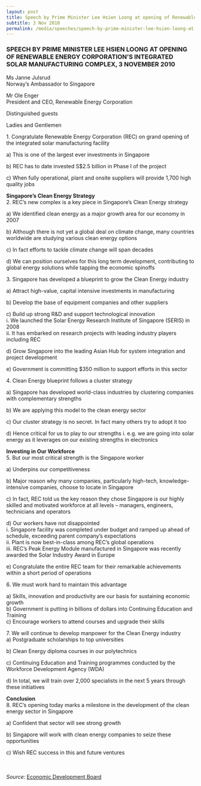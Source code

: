 ```yaml
---
layout: post
title: Speech by Prime Minister Lee Hsien Loong at opening of Renewable Energy Corporation’s Integrated Solar Manufacturing Complex, 3 November 2010
subtitle: 3 Nov 2010
permalink: /media/speeches/speech-by-prime-minister-lee-hsien-loong-at-opening-of-renewable-energy-corporation-s-integrated-solar-manufacturing-complex-3-november-2010
---
```


### SPEECH BY PRIME MINISTER LEE HSIEN LOONG AT OPENING OF RENEWABLE ENERGY CORPORATION’S INTEGRATED SOLAR MANUFACTURING COMPLEX, 3 NOVEMBER 2010

Ms Janne Julsrud  
Norway’s Ambassador to Singapore

Mr Ole Enger  
President and CEO, Renewable Energy Corporation

Distinguished guests

Ladies and Gentlemen

1.&nbsp;Congratulate Renewable Energy Corporation (REC) on grand opening of the integrated solar manufacturing facility

a)&nbsp;This is one of the largest ever investments in Singapore

b)&nbsp;REC has to date invested S$2.5 billion in Phase I of the project

c)&nbsp;When fully operational, plant and onsite suppliers will provide 1,700 high quality jobs

**Singapore’s Clean Energy Strategy**  
2.&nbsp;REC’s new complex is a key piece in Singapore’s Clean Energy strategy

a)&nbsp;We identified clean energy as a major growth area for our economy in 2007

b)&nbsp;Although there is not yet a global deal on climate change, many countries worldwide are studying various clean energy options

c)&nbsp;In fact efforts to tackle climate change will span decades

d)&nbsp;We can position ourselves for this long term development, contributing to global energy solutions while tapping the economic spinoffs

3.&nbsp;Singapore has developed a blueprint to grow the Clean Energy industry

a)&nbsp;Attract high-value, capital intensive investments in manufacturing

b)&nbsp;Develop the base of equipment companies and other suppliers

c)&nbsp;Build up strong R&D and support technological innovation  
i.&nbsp;We launched the Solar Energy Research Institute of Singapore (SERIS) in 2008  
ii.&nbsp;It has embarked on research projects with leading industry players including REC

d)&nbsp;Grow Singapore into the leading Asian Hub for system integration and project development

e)&nbsp;Government is committing $350 million to support efforts in this sector

4.&nbsp;Clean Energy blueprint follows a cluster strategy

a)&nbsp;Singapore has developed world-class industries by clustering companies with complementary strengths

b)&nbsp;We are applying this model to the clean energy sector

c)&nbsp;Our cluster strategy is no secret. In fact many others try to adopt it too

d)&nbsp;Hence critical for us to play to our strengths
i.&nbsp;e.g. we are going into solar energy as it leverages on our existing strengths in electronics

**Investing in Our Workforce**  
5.&nbsp;But our most critical strength is the Singapore worker

a)&nbsp;Underpins our competitiveness

b)&nbsp;Major reason why many companies, particularly high-tech, knowledge-intensive companies, choose to locate in Singapore

c)&nbsp;In fact, REC told us the key reason they chose Singapore is our highly skilled and motivated workforce at all levels – managers, engineers, technicians and operators

d)&nbsp;Our workers have not disappointed  
i.&nbsp;Singapore facility was completed under budget and ramped up ahead of schedule, exceeding parent company’s expectations  
ii.&nbsp;Plant is now best-in-class among REC’s global operations  
iii.&nbsp;REC’s Peak Energy Module manufactured in Singapore was recently awarded the Solar Industry Award in Europe

e)&nbsp;Congratulate the entire REC team for their remarkable achievements within a short period of operations

6.&nbsp;We must work hard to maintain this advantage

a)&nbsp;Skills, innovation and productivity are our basis for sustaining economic growth  
b)&nbsp;Government is putting in billions of dollars into Continuing Education and Training  
c)&nbsp;Encourage workers to attend courses and upgrade their skills

7.&nbsp;We will continue to develop manpower for the Clean Energy industry  
a)&nbsp;Postgraduate scholarships to top universities

b)&nbsp;Clean Energy diploma courses in our polytechnics

c)&nbsp;Continuing Education and Training programmes conducted by the Workforce Development Agency (WDA)

d)&nbsp;In total, we will train over 2,000 specialists in the next 5 years through these initiatives

**Conclusion**  
8.&nbsp;REC’s opening today marks a milestone in the development of the clean energy sector in Singapore

a)&nbsp;Confident that sector will see strong growth

b)&nbsp;Singapore will work with clean energy companies to seize these opportunities

c)&nbsp;Wish REC success in this and future ventures
<br><br><br>


*Source*: [<a href="https://www.edb.gov.sg/" target="_blank">Economic Development Board</a>](https://www.edb.gov.sg/)
